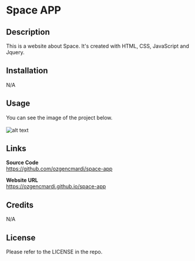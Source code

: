 # Space APP

## Description

This is a website about Space. It's created with HTML, CSS, JavaScript and Jquery.

## Installation

N/A

## Usage

You can see the image of the project below.
<br><br>
![alt text](assets/imges/screenshot.png)

## Links

<b>Source Code</b>
<br>
https://github.com/ozgencmardi/space-app

<b>Website URL</b>
<br>
https://ozgencmardi.github.io/space-app

## Credits

N/A

## License

Please refer to the LICENSE in the repo.